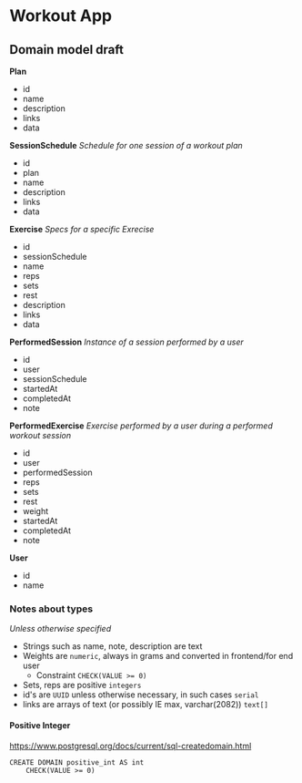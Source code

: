 # Workout App

## Domain model draft

**Plan**
- id
- name
- description
- links
- data

**SessionSchedule** _Schedule for one session of a workout plan_
- id
- plan
- name
- description
- links
- data

**Exercise** _Specs for a specific Exrecise_
- id
- sessionSchedule 
- name
- reps
- sets
- rest
- description
- links
- data

**PerformedSession** _Instance of a session performed by a user_
- id
- user
- sessionSchedule
- startedAt
- completedAt
- note

**PerformedExercise** _Exercise performed by a user during a performed workout session_
- id
- user
- performedSession 
- reps
- sets
- rest
- weight
- startedAt
- completedAt
- note 

**User**
- id
- name



### Notes about types
_Unless otherwise specified_
- Strings such as name, note, description are text
- Weights are `numeric`, always in grams and converted in frontend/for end user
    - Constraint `CHECK(VALUE >= 0)`
- Sets, reps are positive `integers`
- id's are `UUID` unless otherwise necessary, in such cases `serial`
- links are arrays of text (or possibly IE max, varchar(2082)) `text[]`

#### Positive Integer
https://www.postgresql.org/docs/current/sql-createdomain.html
```psql
CREATE DOMAIN positive_int AS int
    CHECK(VALUE >= 0)
```